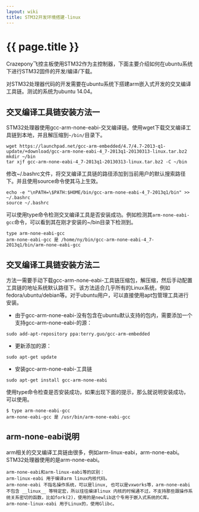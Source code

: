 ```yaml
---
layout: wiki
title: STM32开发环境搭建-linux
---
```


# {{ page.title }}

Crazepony飞控主板使用STM32作为主控制器，下面主要介绍如何在ubuntu系统下进行STM32固件的开发/编译/下载。

对STM32处理器代码的开发需要在ubuntu系统下搭建arm嵌入式开发的交叉编译工具链。测试的系统为ubuntu 14.04。

## 交叉编译工具链安装方法一
STM32处理器使用gcc-arm-none-eabi-交叉编译链。使用wget下载交叉编译工具链到本地，并且解压缩到`~/bin/`目录下。

```
wget https://launchpad.net/gcc-arm-embedded/4.7/4.7-2013-q1-update/+download/gcc-arm-none-eabi-4_7-2013q1-20130313-linux.tar.bz2
mkdir ~/bin
tar xjf gcc-arm-none-eabi-4_7-2013q1-20130313-linux.tar.bz2 -C ~/bin
```

修改~/.bashrc文件，将交叉编译工具链的路径添加到当前用户的默认搜索路径下。并且使用source命令使其马上生效。

```
echo -e "\nPATH=\$PATH:$HOME/bin/gcc-arm-none-eabi-4_7-2013q1/bin" >> ~/.bashrc
source ~/.bashrc
```

可以使用type命令检测交叉编译工具是否安装成功。例如检测其`arm-none-eabi-gcc`命令，可以看到其在刚才安装的~/bin目录下检测到。

```
type arm-none-eabi-gcc
arm-none-eabi-gcc 是 /home/ny/bin/gcc-arm-none-eabi-4_7-2013q1/bin/arm-none-eabi-gcc
```

## 交叉编译工具链安装方法二
方法一需要手动下载gcc-arm-none-eabi-工具链压缩包，解压缩，然后手动配置工具链的地址系统默认路径下。该方法适合几乎所有的Linux系统，例如fedora/ubuntu/debian等。对于ubuntu用户，可以直接使用apt包管理工具进行安装。

* 由于gcc-arm-none-eabi-没有包含在ubuntu默认支持的包内，需要添加一个支持gcc-arm-none-eabi-的源：

```
sudo add-apt-repository ppa:terry.guo/gcc-arm-embedded
```

* 更新添加的源：

```
sudo apt-get update
```

* 安装gcc-arm-none-eabi-工具链

```
sudo apt-get install gcc-arm-none-eabi
```

使用type命令检查是否安装成功，如果出现下面的提示，那么就说明安装成功，可以使用。

```
$ type arm-none-eabi-gcc
arm-none-eabi-gcc 是 /usr/bin/arm-none-eabi-gcc
```

## arm-none-eabi说明
arm相关的交叉编译工具链由很多，例如arm-linux-eabi，arm-none-eabi。STM32处理器使用的是arm-none-eabi。

```
arm-none-eabi和arm-linux-eabi等的区别：
arm-linux-eabi 用于编译arm linux内核代码。
arm-none-eabi 不指名操作系统，可以是linux, 也可以是vxworks等，arm-none-eabi 不包含 __linux__ 等特定宏，所以往往编译linux 内核的时候通不过，不支持那些跟操作系统关系密切的函数，比如fork(2)，使用的是newlib这个专用于嵌入式系统的C库。
arm-none-linux-eabi 用于Linux的，使用Glibc。
```
